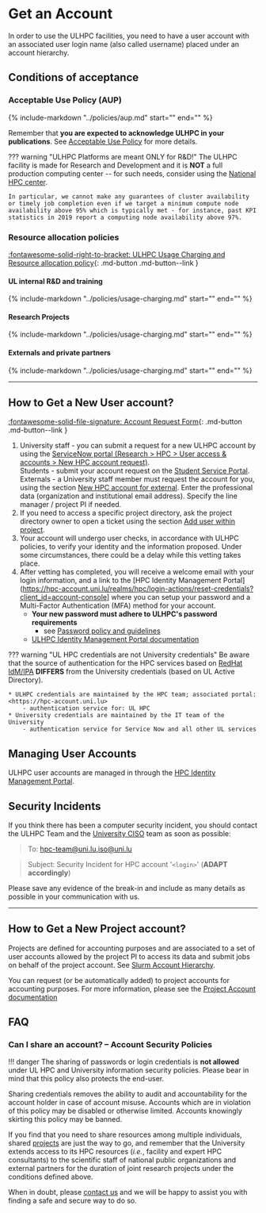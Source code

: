 # Get an Account

In order to use the ULHPC facilities, you need to have a user account with an associated user login name (also called username) placed under an account hierarchy.

## Conditions of acceptance

### Acceptable Use Policy (AUP)

{%
   include-markdown "../policies/aup.md"
   start="<!--intro-start-->"
   end="<!--intro-end-->"
%}

Remember that **you are expected to acknowledge ULHPC in your publications**.
See [Acceptable Use Policy](../policies/aup.md) for more details.

??? warning "ULHPC Platforms are meant ONLY for R&D!"
    The ULHPC facility is made for Research and Development and it is **NOT** a full production computing center -- for such needs, consider using the [National HPC center](https://luxprovide.lu).

    In particular, we cannot make any guarantees of cluster availability or timely job completion even if we target a minimum compute node availability above 95% which is typically met - for instance, past KPI statistics in 2019 report a computing node availability above 97%.

### Resource allocation policies

[:fontawesome-solid-right-to-bracket: ULHPC Usage Charging and Resource allocation policy](../policies/usage-charging.md){: .md-button .md-button--link }

#### UL internal R&D and training

{%
   include-markdown "../policies/usage-charging.md"
   start="<!--resource-allocation-ul-start-->"
   end="<!--resource-allocation-ul-end-->"
%}

#### Research Projects

{%
   include-markdown "../policies/usage-charging.md"
   start="<!--resource-allocation-project-start-->"
   end="<!--resource-allocation-project-end-->"
%}


#### Externals and private partners

{%
   include-markdown "../policies/usage-charging.md"
   start="<!--resource-allocation-externals-start-->"
   end="<!--resource-allocation-externals-end-->"
%}

----------------------------------
## How to Get a New User account?


[:fontawesome-solid-file-signature: Account Request Form](https://service.uni.lu/sp?id=sc_cat_item&sys_id=358906c98776c610aa6d65740cbb35e6&sysparm_category=9c992749db8f84109aa59ee3db96196f){: .md-button .md-button--link }


1. University staff - you can submit a request for a new ULHPC account by using the [ServiceNow portal (Research > HPC > User access & accounts > New HPC account request)](https://service.uni.lu/sp?id=sc_cat_item&sys_id=358906c98776c610aa6d65740cbb35e6&sysparm_category=9c992749db8f84109aa59ee3db96196f).  
Students - submit your account request on the [Student Service Portal](https://service.uni.lu/ssp).  
Externals - a University staff member must request the account for you, using the section [New HPC account for external](https://service.uni.lu/sp?id=sc_cat_item&sys_id=b12bce4d8776c610aa6d65740cbb3536&sysparm_category=9c992749db8f84109aa59ee3db96196f). Enter the professional data (organization and institutional email address). Specify the line manager / project PI if needed.
2. If you need to access a specific project directory, ask the project directory owner to open a ticket using the section [Add user within project](https://service.uni.lu/sp?id=sc_cat_item&sys_id=47f37b09dbcf84109aa59ee3db9619a5&sysparm_category=9c992749db8f84109aa59ee3db96196f).
3. Your account will undergo user checks, in accordance with ULHPC policies, to verify your identity and the information proposed. Under some circumstances, there could be a delay while this vetting takes place.
4. After vetting has completed, you will receive a welcome email with your login information, and a link to the [HPC Identity Management Portal](https://hpc-account.uni.lu/realms/hpc/login-actions/reset-credentials?client_id=account-console] where you can setup your password and a Multi-Factor Authentication (MFA) method for your account.
    * **Your new password must adhere to ULHPC's password requirements**
        - see  [Password policy and guidelines](../policies/passwords.md)
    * [ULHPC Identity Management Portal documentation](../connect/ipa.md)


??? warning "UL HPC credentials are not University credentials"
    Be aware that the source of authentication for the HPC services based on [RedHat IdM/IPA](https://access.redhat.com/documentation/en-us/red_hat_enterprise_linux/7/html/linux_domain_identity_authentication_and_policy_guide/index) **DIFFERS** from the University credentials (based on UL Active Directory).

    * ULHPC credentials are maintained by the HPC team; associated portal: <https://hpc-account.uni.lu>
        - authentication service for: UL HPC
    * University credentials are maintained by the IT team of the University
        - authentication service for Service Now and all other UL services

## Managing User Accounts

ULHPC user accounts are managed in through the [HPC Identity Management Portal](../connect/ipa.md).

## Security Incidents

If you think there has been a computer security incident, you should contact the ULHPC Team and the [University CISO](https://www.uni.lu/en/about/organisation/administration/it-security-team/) team as soon as possible:

> To: [hpc-team@uni.lu,iso@uni.lu](mailto:hpc-team@uni.lu,iso@uni.lu)

> Subject: Security Incident for HPC account '`<login>`' (**ADAPT accordingly**)

Please save any evidence of the break-in and include as many details as possible in your communication with us.

--------------------------------------
## How to Get a New Project account?

Projects are defined for accounting purposes and are associated to a set of user accounts allowed by the project PI to access its data and submit jobs on behalf of the project account. See [Slurm Account Hierarchy](../slurm/accounts.md).

You can request (or be automatically added) to project accounts for accounting purposes.
For more information, please see the [Project Account documentation](../accounts/projects.md)


## FAQ

### Can I share an account? – Account Security Policies


!!! danger
    The sharing of passwords or login credentials is **not allowed** under UL HPC and University information security policies. Please bear in mind that this policy also protects the end-user.

Sharing credentials removes the ability to audit and accountability for the account holder in case of account misuse. Accounts which are in violation of this policy may be disabled or otherwise limited. Accounts knowingly skirting this policy may be banned.

If you find that you need to share resources among multiple individuals, shared [projects](../accounts/projects.md) are just the way to go, and remember that the University extends access to its HPC resources (_i.e._, facility and expert HPC consultants) to the scientific staff of national public organizations and external partners for the duration of joint research projects under the conditions defined above.

When in doubt, please [contact us](../support/index.md) and we will be happy to assist you with finding a safe and secure way to do so.
